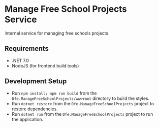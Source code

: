 # Manage Free School Projects Service
Internal service for managing free schools projects

## Requirements
- .NET 7.0
- NodeJS (for frontend build tools)

## Development Setup

- Run `npm install; npm run build` from the `Dfe.ManageFreeSchoolProjects/wwwroot` directory to build the styles.
- Run `dotnet restore` from the `Dfe.ManageFreeSchoolProjects` project to restore dependencies.
- Run `dotnet run` from the `Dfe.ManageFreeSchoolProjects` project to run the application.
